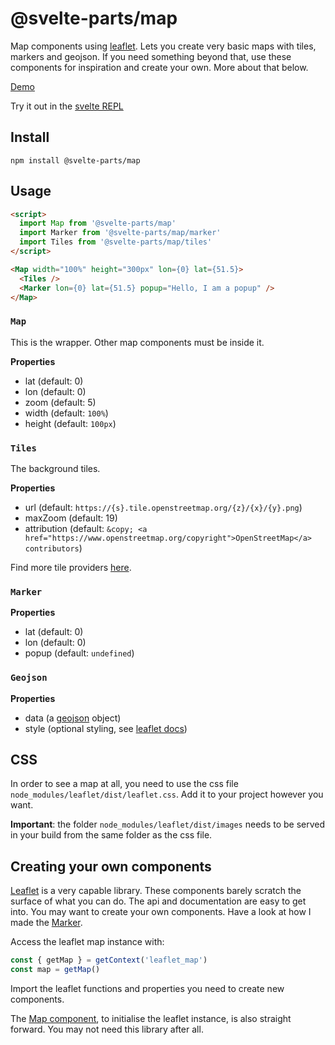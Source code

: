 # @svelte-parts/map

Map components using [leaflet](https://leafletjs.com/). Lets you create very basic maps with tiles, markers and geojson. If you need something beyond that, use these components for inspiration and create your own. More about that below.

[Demo](https://svelte-parts.surge.sh/map)

Try it out in the [svelte REPL](https://svelte.dev/repl/df8688f5e13d4d8088d26acc6d55513e?version=3.46.6)

## Install

```
npm install @svelte-parts/map
```

## Usage

```html
<script>
  import Map from '@svelte-parts/map'
  import Marker from '@svelte-parts/map/marker'
  import Tiles from '@svelte-parts/map/tiles'
</script>

<Map width="100%" height="300px" lon={0} lat={51.5}>
  <Tiles />
  <Marker lon={0} lat={51.5} popup="Hello, I am a popup" />
</Map>
```

### `Map`

This is the wrapper. Other map components must be inside it.

**Properties**

* lat (default: 0)
* lon (default: 0)
* zoom (default: 5)
* width (default: `100%`)
* height (default: `100px`)

### `Tiles`

The background tiles.

**Properties**

* url (default: `https://{s}.tile.openstreetmap.org/{z}/{x}/{y}.png`)
* maxZoom (default: 19)
* attribution (default: `&copy; <a href="https://www.openstreetmap.org/copyright">OpenStreetMap</a> contributors`)

Find more tile providers [here](https://leaflet-extras.github.io/leaflet-providers/preview/).

### `Marker`

**Properties**

* lat (default: 0)
* lon (default: 0)
* popup (default: `undefined`)

### `Geojson`

**Properties**

* data (a [geojson](https://en.wikipedia.org/wiki/GeoJSON) object)
* style (optional styling, see [leaflet docs](https://leafletjs.com/reference-1.7.1.html#geojson-style))

## CSS

In order to see a map at all, you need to use the css file `node_modules/leaflet/dist/leaflet.css`. Add it to your project however you want.

**Important**: the folder `node_modules/leaflet/dist/images` needs to be served in your build from the same folder as the css file.

## Creating your own components

[Leaflet](https://leafletjs.com/) is a very capable library. These components barely scratch the surface of what you can do. The api and documentation are easy to get into. You may want to create your own components. Have a look at how I made the [Marker](https://github.com/idris-maps/svelte-parts/blob/master/packages/map/marker/Marker.svelte).

Access the leaflet map instance with:

```js
const { getMap } = getContext('leaflet_map')
const map = getMap()
```

Import the leaflet functions and properties you need to create new components.

The [Map component](https://github.com/idris-maps/svelte-parts/blob/master/packages/map/Map.svelte), to initialise the leaflet instance, is also straight forward. You may not need this library after all.
